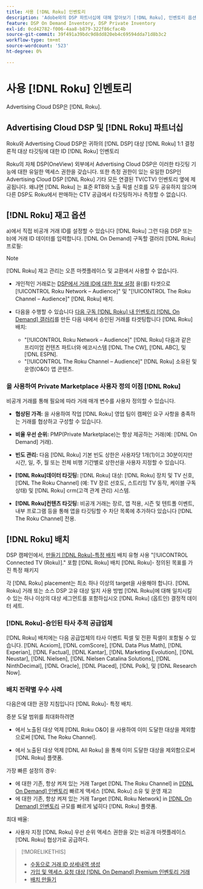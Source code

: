 ```yaml
---
title: 사용 [!DNL Roku] 인벤토리
description: 'Adobe와의 DSP 파트너십에 대해 알아보기 [!DNL Roku], 인벤토리 옵션, 승인된 타사 추적 공급업체 및 [!DNL Roku]- 특정 배치. '
feature: DSP On Demand Inventory, DSP Private Inventory
exl-id: 0cd42782-f006-4aa8-b879-322f86cfac4b
source-git-commit: 39f491a39bdc9d8dd820eb4c69594dda71d8b3c2
workflow-type: tm+mt
source-wordcount: '523'
ht-degree: 0%

---
```


# 사용 [!DNL Roku] 인벤토리

Advertising Cloud DSP은 [!DNL Roku].

## Advertising Cloud DSP 및 [!DNL Roku] 파트너십

Roku와 Advertising Cloud DSP은 귀하의 [!DNL DSP] 대상 [!DNL Roku] 1:1 결정론적 대상 타깃팅에 대한 ID [!DNL Roku] 인벤토리

Roku의 자체 DSP(OneView) 외부에서 Advertising Cloud DSP은 이러한 타깃팅 기능에 대한 유일한 액세스 권한을 갖습니다. 또한 측정 권한이 있는 유일한 DSP인 Advertising Cloud DSP [!DNL Roku] 기타 모든 연결된 TV(CTV) 인벤토리 옆에 제공됩니다. 왜냐면 [!DNL Roku] 는 표준 RTB와 노출 픽셀 신호를 모두 공유하지 않으며 다른 DSP도 Roku에서 판매하는 CTV 공급에서 타깃팅하거나 측정할 수 없습니다.

## [!DNL Roku] 재고 옵션

a)에서 직접 비공개 거래 ID를 설정할 수 있습니다 [!DNL Roku] 그런 다음 DSP 또는 b)에 거래 ID 데이터를 입력합니다. [!DNL On Demand] 구독할 갤러리 [!DNL Roku] 프로필:

>[!NOTE]
>
>[!DNL Roku] 재고 관리는 오픈 마켓플레이스 및 교환에서 사용할 수 없습니다.

* 개인적인 거래로는 [DSP에서 거래 ID에 대한 정보 설정](/help/dsp/inventory/deal-id-create.md) 을(를) 타겟으로[!UICONTROL Roku Network – Audience]&quot; 및 &quot;[!UICONTROL The Roku Channel – Audience]&quot; [!DNL Roku] 배치.<!-- Or do you target the deal ID?? I see those strings for Roku On Demand inventory. Clarify if all Roku private deals will show up as one or the other of these in Roku Private inventory in Roku placement settings. -->

* 다음을 수행할 수 있습니다 [다음 구독 [!DNL Roku] 내 인벤토리 [!DNL On Demand] 갤러리](/help/dsp/inventory/on-demand-inventory-subscribe.md)를 만든 다음 내에서 승인된 거래를 타겟팅합니다 [!DNL Roku] 배치:

   * &quot;[!UICONTROL Roku Network – Audience]&quot; [!DNL Roku] 다음과 같은 프리미엄 컨텐츠 파트너와 에코시스템 [!DNL The CW], [!DNL ABC], 및 [!DNL ESPN].
   * &quot;[!UICONTROL The Roku Channel – Audience]&quot; [!DNL Roku] 소유된 및 운영(O&amp;O) 앱 콘텐츠.

### 을 사용하여 Private Marketplace 사용자 정의 이점 [!DNL Roku]

비공개 거래를 통해 필요에 따라 거래 매개 변수를 사용자 정의할 수 있습니다.

* **협상된 가격:** 을 사용하여 작업 [!DNL Roku] 영업 팀이 캠페인 요구 사항을 충족하는 거래를 협상하고 구성할 수 있습니다.

* **비율 우선 순위:** PMP(Private Marketplace)는 항상 제공하는 거래(예: [!DNL On Demand] 거래).

* **빈도 관리:** 다음 [!DNL Roku] 기본 빈도 상한은 사용자당 1개(1)이고 30분이지만 시간, 일, 주, 월 또는 전체 비행 기간별로 상한선을 사용자 지정할 수 있습니다.<!-- Within the DSP placement settings? NO - you negotiate this with Roku, but Christine to confirm with Amanda whether you should be able to edit this in placement. -->

* **[!DNL Roku]데이터 타깃팅:** [!DNL Roku] 대상: [!DNL Roku] 장치 및 TV 신호, [!DNL The Roku Channel] (예: TV 장르 선호도, 스트리밍 TV 동작, 케이블 구독 상태) 및 [!DNL Roku] crm(고객 관계 관리) 시스템.

* **[!DNL Roku]컨텐츠 타깃팅:** 비공개 거래는 장르, 앱 적용, 시즌 및 텐트폴 이벤트, 내부 프로그램 등을 통해 앱을 타깃팅할 수 차단 목록에 추가하다 있습니다 [!DNL The Roku Channel] 전용.

## [!DNL Roku] 배치

DSP 캠페인에서, [만들기 [!DNL Roku]-특정 배치](/help/dsp/campaign-management/placements/placement-create.md) 배치 유형 사용 &quot;[!UICONTROL Connected TV (Roku)].&quot; 포함 [!DNL Roku] 배치 [!DNL Roku]- 정의된 목표를 가진 특정 패키지

각 [!DNL Roku] placement는 최소 하나 이상의 target을 사용해야 합니다. [!DNL Roku] 거래 또는 소스 DSP 고유 대상 일치 사용 방법 [!DNL Roku]에 대해 일치시킬 수 있는 하나 이상의 대상 세그먼트를 포함하십시오 [!DNL Roku] (옵트인) 결정적 데이터 세트.

### [!DNL Roku]-승인된 타사 추적 공급업체

[!DNL Roku] 배치에는 다음 공급업체의 타사 이벤트 픽셀 및 전환 픽셀이 포함될 수 있습니다.  [!DNL Acxiom], [!DNL comScore], [!DNL Data Plus Math], [!DNL Experian], [!DNL Factual], [!DNL Kantar], [!DNL Marketing Evolution], [!DNL Neustar], [!DNL Nielsen], [!DNL Nielsen Catalina Solutions], [!DNL NinthDecimal], [!DNL Oracle], [!DNL Placed], [!DNL Polk], 및 [!DNL Research Now].

### 배치 전략별 우수 사례

다음은에 대한 권장 지침입니다 [!DNL Roku]- 특정 배치.

증분 도달 범위를 최대화하려면

* 에서 노출된 대상 억제 [!DNL Roku O&O] 을 사용하여 이미 도달한 대상을 제외함으로써 [!DNL The Roku Channel].

* 에서 노출된 대상 억제 [!DNL All Roku] 을 통해 이미 도달한 대상을 제외함으로써 [!DNL Roku] 플랫폼.

가장 빠른 설정의 경우:

* 에 대한 기존, 항상 켜져 있는 거래 Target [!DNL The Roku Channel] in [[!DNL On Demand] 인벤토리](/help/dsp/inventory/on-demand-inventory-subscribe.md) 빠르게 액세스 [!DNL Roku] 소유 및 운영 재고
* 에 대한 기존, 항상 켜져 있는 거래 Target [!DNL Roku Network] in [[!DNL On Demand] 인벤토리](/help/dsp/inventory/on-demand-inventory-subscribe.md) 규모를 빠르게 넓히다 [!DNL Roku] 플랫폼.

최대 배율:

* 사용자 지정 [!DNL Roku] 우선 순위 액세스 권한을 갖는 비공개 마켓플레이스 [!DNL Roku] 협상가로 공급하다.

>[!MORELIKETHIS]
>
>* [수동으로 거래 ID 상세내역 생성](/help/dsp/inventory/deal-id-create.md)
> * [가입 및 액세스 요청 대상 [!DNL On Demand] Premium 인벤토리 거래](/help/dsp/inventory/on-demand-inventory-subscribe.md)
>* [배치 만들기](/help/dsp/campaign-management/placements/placement-create.md)

